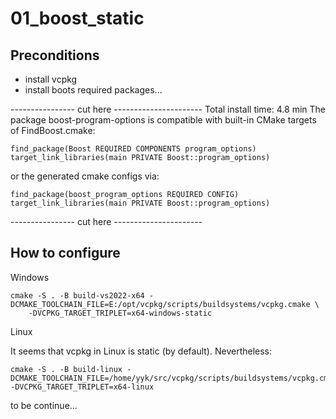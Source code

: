 # 01_boost_static

## Preconditions

- install vcpkg
- install boots required packages...

---------------- cut here ----------------------
Total install time: 4.8 min
The package boost-program-options is compatible with built-in CMake targets of FindBoost.cmake:

    find_package(Boost REQUIRED COMPONENTS program_options)
    target_link_libraries(main PRIVATE Boost::program_options)

or the generated cmake configs via:

    find_package(boost_program_options REQUIRED CONFIG)
    target_link_libraries(main PRIVATE Boost::program_options)
---------------- cut here ----------------------


## How to configure

Windows

    cmake -S . -B build-vs2022-x64 -DCMAKE_TOOLCHAIN_FILE=E:/opt/vcpkg/scripts/buildsystems/vcpkg.cmake \
        -DVCPKG_TARGET_TRIPLET=x64-windows-static

Linux

It seems that vcpkg in Linux is static (by default). Nevertheless:

    cmake -S . -B build-linux -DCMAKE_TOOLCHAIN_FILE=/home/yyk/src/vcpkg/scripts/buildsystems/vcpkg.cmake -DVCPKG_TARGET_TRIPLET=x64-linux


to be continue...
